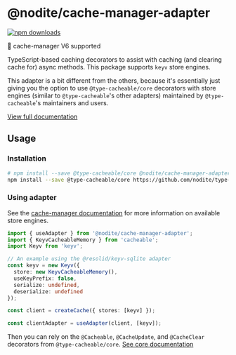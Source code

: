 # @nodite/cache-manager-adapter

[![npm downloads](https://img.shields.io/npm/dm/@nodite/cache-manager-adapter)](https://www.npmjs.com/package/@nodite/cache-manager-adapter)

🎉 cache-manager V6 supported

TypeScript-based caching decorators to assist with caching (and clearing cache for) async methods. This package supports `keyv` store engines.

This adapter is a bit different from the others, because it's essentially just giving you the option to use `@type-cacheable/core` decorators with store engines (similar to `@type-cacheable`'s other adapters)
maintained by `@type-cacheable`'s maintainers and users.

[View full documentation](https://github.com/joshuaslate/type-cacheable)

## Usage

### Installation

```bash
# npm install --save @type-cacheable/core @nodite/cache-manager-adapter
npm install --save @type-cacheable/core https://github.com/nodite/type-cacheable-cache-manager-adapter.git#main
```

### Using adapter

See the [cache-manager documentation](https://github.com/jaredwray/cacheable/tree/main/packages/cache-manager) for more information on available store engines.

```ts
import { useAdapter } from '@nodite/cache-manager-adapter';
import { KeyvCacheableMemory } from 'cacheable';
import Keyv from 'keyv';

// An example using the @resolid/keyv-sqlite adapter
const keyv = new Keyv({
  store: new KeyvCacheableMemory(),
  useKeyPrefix: false,
  serialize: undefined,
  deserialize: undefined
});

const client = createCache({ stores: [keyv] });

const clientAdapter = useAdapter(client, [keyv]);
```

Then you can rely on the `@Cacheable`, `@CacheUpdate`, and `@CacheClear` decorators from `@type-cacheable/core`. [See core documentation](https://github.com/joshuaslate/type-cacheable/tree/main/packages/core)
